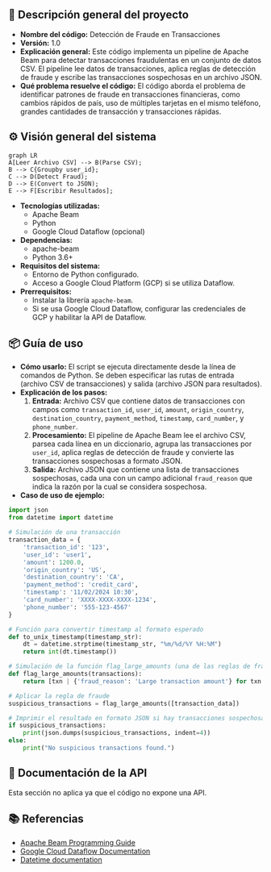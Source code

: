 ## 📄 Descripción general del proyecto

-   **Nombre del código:** Detección de Fraude en Transacciones
-   **Versión:** 1.0
-   **Explicación general:** Este código implementa un pipeline de Apache Beam para detectar transacciones fraudulentas en un conjunto de datos CSV. El pipeline lee datos de transacciones, aplica reglas de detección de fraude y escribe las transacciones sospechosas en un archivo JSON.
-   **Qué problema resuelve el código:** El código aborda el problema de identificar patrones de fraude en transacciones financieras, como cambios rápidos de país, uso de múltiples tarjetas en el mismo teléfono, grandes cantidades de transacción y transacciones rápidas.

## ⚙️ Visión general del sistema

```mermaid
graph LR
A[Leer Archivo CSV] --> B(Parse CSV);
B --> C{Groupby user_id};
C --> D(Detect Fraud);
D --> E(Convert to JSON);
E --> F[Escribir Resultados];
```

-   **Tecnologías utilizadas:**
    *   Apache Beam
    *   Python
    *   Google Cloud Dataflow (opcional)
-   **Dependencias:**
    *   apache-beam
    *   Python 3.6+
-   **Requisitos del sistema:**
    *   Entorno de Python configurado.
    *   Acceso a Google Cloud Platform (GCP) si se utiliza Dataflow.
-   **Prerrequisitos:**
    *   Instalar la librería `apache-beam`.
    *   Si se usa Google Cloud Dataflow, configurar las credenciales de GCP y habilitar la API de Dataflow.

## 📦 Guía de uso

-   **Cómo usarlo:** El script se ejecuta directamente desde la línea de comandos de Python. Se deben especificar las rutas de entrada (archivo CSV de transacciones) y salida (archivo JSON para resultados).
-   **Explicación de los pasos:**
    1.  **Entrada:** Archivo CSV que contiene datos de transacciones con campos como `transaction_id`, `user_id`, `amount`, `origin_country`, `destination_country`, `payment_method`, `timestamp`, `card_number`, y `phone_number`.
    2.  **Procesamiento:** El pipeline de Apache Beam lee el archivo CSV, parsea cada línea en un diccionario, agrupa las transacciones por `user_id`, aplica reglas de detección de fraude y convierte las transacciones sospechosas a formato JSON.
    3.  **Salida:** Archivo JSON que contiene una lista de transacciones sospechosas, cada una con un campo adicional `fraud_reason` que indica la razón por la cual se considera sospechosa.
-   **Caso de uso de ejemplo:**

```python
import json
from datetime import datetime

# Simulación de una transacción
transaction_data = {
    'transaction_id': '123',
    'user_id': 'user1',
    'amount': 1200.0,
    'origin_country': 'US',
    'destination_country': 'CA',
    'payment_method': 'credit_card',
    'timestamp': '11/02/2024 10:30',
    'card_number': 'XXXX-XXXX-XXXX-1234',
    'phone_number': '555-123-4567'
}

# Función para convertir timestamp al formato esperado
def to_unix_timestamp(timestamp_str):
    dt = datetime.strptime(timestamp_str, "%m/%d/%Y %H:%M")
    return int(dt.timestamp())

# Simulación de la función flag_large_amounts (una de las reglas de fraude)
def flag_large_amounts(transactions):
    return [txn | {'fraud_reason': 'Large transaction amount'} for txn in transactions if txn['amount'] > 1000]

# Aplicar la regla de fraude
suspicious_transactions = flag_large_amounts([transaction_data])

# Imprimir el resultado en formato JSON si hay transacciones sospechosas
if suspicious_transactions:
    print(json.dumps(suspicious_transactions, indent=4))
else:
    print("No suspicious transactions found.")
```

## 🔐 Documentación de la API

Esta sección no aplica ya que el código no expone una API.

## 📚 Referencias

*   [Apache Beam Programming Guide](https://beam.apache.org/documentation/programming-guide/)
*   [Google Cloud Dataflow Documentation](https://cloud.google.com/dataflow/docs)
*   [Datetime documentation](https://docs.python.org/3/library/datetime.html)
